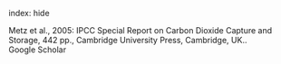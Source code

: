 index: hide

<div class="Citation">

  <div class="Citation-body">
    <div class="Citation-text">Metz et al., 2005: IPCC Special Report on Carbon Dioxide Capture and Storage, 442 pp., Cambridge University Press, Cambridge, UK.. <span class="Article-journal"></span><span class="Article-volume"></span></div>
    <div class="Citation-links">
      <div class="CitationLink" data-href="https://scholar.google.com/scholar?q=IPCC+Special+Report+on+Carbon+Dioxide+Capture+and+Storage%2C+442+pp.%2C+Cambridge+University+Press%2C+Cambridge%2C+UK.">
        <div class="CitationLink-icon CitationLink-Scholar"></div>
        <div class="CitationLink-text">Google Scholar</div>
      </div>
    </div>
  </div>
</div>


<div class="Citation-copy">

</div>